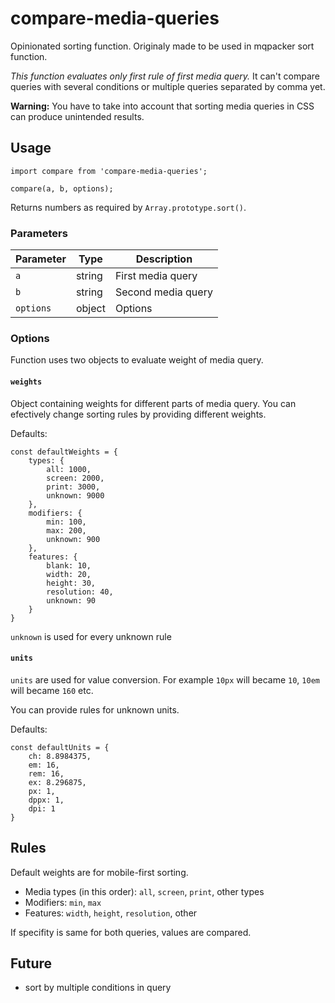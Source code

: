# compare-media-queries
Opinionated sorting function. Originaly made to be used in mqpacker sort function.

*This function evaluates only first rule of first media query.* It can't compare queries with several conditions or multiple queries separated by comma yet.

**Warning:** You have to take into account that sorting media queries in CSS can produce unintended results.

## Usage
```
import compare from 'compare-media-queries';

compare(a, b, options);
```
Returns numbers as required by `Array.prototype.sort()`.

### Parameters
| Parameter  | Type    | Description                              |
| ---------- | ------- | ---------------------------------------- |
| `a`        | string  | First media query                        |
| `b`        | string  | Second media query                       |
| `options`  | object  | Options                                  |

### Options
Function uses two objects to evaluate weight of media query.

#### `weights`
Object containing weights for different parts of media query. You can efectively change sorting rules by providing different weights.

Defaults:
```
const defaultWeights = {
    types: {
        all: 1000,
        screen: 2000,
        print: 3000,
        unknown: 9000
    },
    modifiers: {
        min: 100,
        max: 200,
        unknown: 900
    },
    features: {
        blank: 10,
        width: 20,
        height: 30,
        resolution: 40,
        unknown: 90
    }
}
```

`unknown` is used for every unknown rule

#### `units`
`units` are used for value conversion. For example `10px` will became `10`, `10em` will became `160` etc.

You can provide rules for unknown units.

Defaults:
```
const defaultUnits = {
    ch: 8.8984375,
    em: 16, 
    rem: 16,
    ex: 8.296875,
    px: 1,
    dppx: 1,
    dpi: 1
}
```

## Rules
Default weights are for mobile-first sorting.
- Media types (in this order): `all`, `screen`, `print`, other types
- Modifiers: `min`, `max`
- Features: `width`, `height`, `resolution`, other

If specifity is same for both queries, values are compared.

## Future
- sort by multiple conditions in query